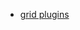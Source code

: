 
- [grid plugins](https://github.com/tailwindlabs/tailwindcss/blob/next/packages/tailwindcss/src/utilities.ts)
